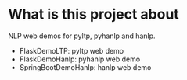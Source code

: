 What is this project about
=========
NLP web demos for pyltp, pyhanlp and hanlp. 

- FlaskDemoLTP: pyltp web demo
- FlaskDemoHanlp: pyhanlp web demo
- SpringBootDemoHanlp: hanlp web demo

